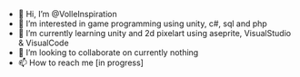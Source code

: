- 👋 Hi, I’m @VolleInspiration
- 👀 I’m interested in game programming using unity, c#, sql and php
- 🌱 I’m currently learning unity and 2d pixelart using aseprite, VisualStudio & VisualCode
- 💞️ I’m looking to collaborate on currently nothing
- 📫 How to reach me [in progress]

<!---
VolleInspiration/VolleInspiration is a ✨ special ✨ repository because its `README.md` (this file) appears on your GitHub profile.
You can click the Preview link to take a look at your changes.
--->
